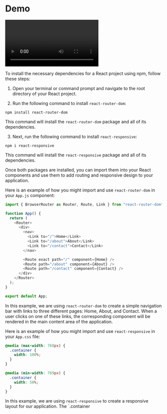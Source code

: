# Demo

<video>
    <source src="./src/assets/Swiggy _ Vaibhav Saroj -Desktop.mp4" type="video/mp4"/>
</video>


 To install the necessary dependencies for a React project using npm, follow these steps:

1. Open your terminal or command prompt and navigate to the root directory of your React project.

2. Run the following command to install `react-router-dom`:

```
npm install react-router-dom
```

This command will install the `react-router-dom` package and all of its dependencies.

3. Next, run the following command to install `react-responsive`:

```
npm i react-responsive
```

This command will install the `react-responsive` package and all of its dependencies.

Once both packages are installed, you can import them into your React components and use them to add routing and responsive design to your application.

Here is an example of how you might import and use `react-router-dom` in your `App.js` component:

```javascript
import { BrowserRouter as Router, Route, Link } from "react-router-dom";

function App() {
  return (
    <Router>
      <div>
        <nav>
          <Link to="/">Home</Link>
          <Link to="/about">About</Link>
          <Link to="/contact">Contact</Link>
        </nav>

        <Route exact path="/" component={Home} />
        <Route path="/about" component={About} />
        <Route path="/contact" component={Contact} />
      </div>
    </Router>
  );
}

export default App;
```

In this example, we are using `react-router-dom` to create a simple navigation bar with links to three different pages: Home, About, and Contact. When a user clicks on one of these links, the corresponding component will be rendered in the main content area of the application.

Here is an example of how you might import and use `react-responsive` in your `App.css` file:

```css
@media (max-width: 768px) {
  .container {
    width: 100%;
  }
}

@media (min-width: 769px) {
  .container {
    width: 50%;
  }
}
```

In this example, we are using `react-responsive` to create a responsive layout for our application. The `.container


